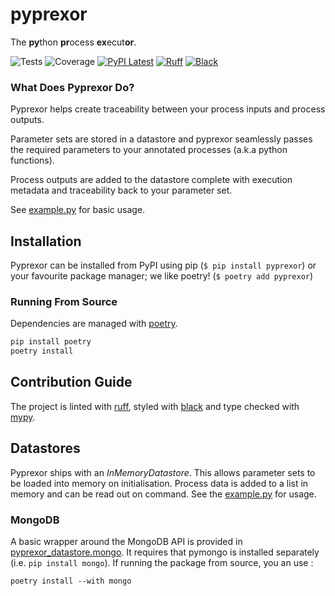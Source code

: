 # pyprexor

The **py**thon **pr**ocess **ex**ecut**or**.

![Tests](https://github.com/NickSebClark/pyprexor/actions/workflows/tests.yml/badge.svg?branch=main&event=push)
![Coverage](https://codecov.io/github/NickSebClark/pyprexor/coverage.svg?branch=main)
[![PyPI Latest](https://badgen.net/pypi/v/pyprexor)](https://pypi.org/project/pyprexor/)
[![Ruff](https://img.shields.io/endpoint?url=https://raw.githubusercontent.com/astral-sh/ruff/main/assets/badge/v2.json)](https://github.com/astral-sh/ruff)
[![Black](https://img.shields.io/badge/code%20style-black-000000.svg)](https://github.com/psf/black)

### What Does Pyprexor Do?

Pyprexor helps create traceability between your process inputs and process outputs.

Parameter sets are stored in a datastore and pyprexor seamlessly passes the required parameters to your annotated processes (a.k.a python functions).

Process outputs are added to the datastore complete with execution metadata and traceability back to your parameter set.
 
See [example.py](/example_app/example.py) for basic usage. 

## Installation

Pyprexor can be installed from PyPI using pip (`$ pip install pyprexor`) or your favourite package manager; we like poetry! (`$ poetry add pyprexor`)

### Running From Source

Dependencies are managed with [poetry](https://python-poetry.org/).

```cmd
pip install poetry
poetry install
```

## Contribution Guide

The project is linted with [ruff](https://github.com/astral-sh/ruff), styled with [black](https://github.com/psf/black) and type checked with [mypy](https://github.com/python/mypy).

## Datastores

Pyprexor ships with an *InMemoryDatastore*. This allows parameter sets to be loaded into memory on initialisation. Process data is added to a list in memory and can be read out on command. See the [example.py](/example_app/example.py) for usage.

### MongoDB

A basic wrapper around the MongoDB API is provided in [pyprexor_datastore.mongo](pyrprexor_datastore/mongo.py). It requires that pymongo is installed separately (i.e. ```pip install mongo```). If running the package from source, you an use :

```
poetry install --with mongo
```
